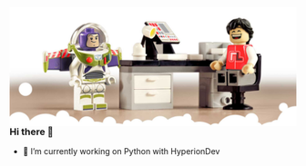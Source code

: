 <!--#responsive-image {  width: 100%;  height: auto; } -->

<img align="right" alt="Coding" id="responsive-image" src="GitHubReadme_Header_cloudy.jpg">

### Hi there 👋

- 🔭 I’m currently working on Python with HyperionDev

<!--
**RobLightYear/RobLightYear** is a ✨ _special_ ✨ repository because its `README.md` (this file) appears on your GitHub profile.

Here are some ideas to get you started:

- 🔭 I’m currently working on ...
- 🌱 I’m currently learning ...
- 👯 I’m looking to collaborate on ...
- 🤔 I’m looking for help with ...
- 💬 Ask me about ...
- 📫 How to reach me: ...
- 😄 Pronouns: ...
- ⚡ Fun fact: ...
-->
